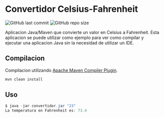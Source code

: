 # Convertidor Celsius-Fahrenheit
![GitHub last commit](https://img.shields.io/github/last-commit/sanchezih/convertidor-celsius-fahrenheit)
![GitHub repo size](https://img.shields.io/github/repo-size/sanchezih/convertidor-celsius-fahrenheit)

Aplicacion Java/Maven que convierte un valor en Celsius a Fahrenheit. Esta aplicacion se puede utilizar como ejemplo para ver como compilar y ejecutar una aplicacion Java sin la necesidad de utilizar un IDE.

## Compilacion

Compilacion utilizando [Apache Maven Compiler Plugin](https://maven.apache.org/plugins/maven-compiler-plugin/).

```bash
mvn clean install
```

## Uso

```java
$ java -jar convertidor.jar "23"
La temperatura en Fahrenheit es: 73.4

```
